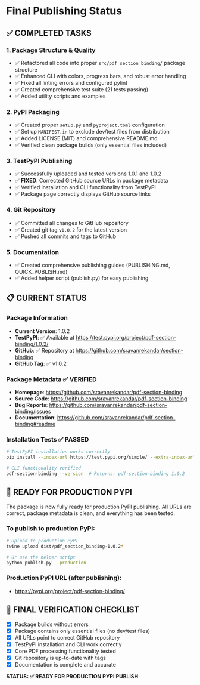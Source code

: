 # Final Publishing Status

## ✅ COMPLETED TASKS

### 1. Package Structure & Quality
- ✅ Refactored all code into proper `src/pdf_section_binding/` package structure
- ✅ Enhanced CLI with colors, progress bars, and robust error handling
- ✅ Fixed all linting errors and configured pylint
- ✅ Created comprehensive test suite (21 tests passing)
- ✅ Added utility scripts and examples

### 2. PyPI Packaging
- ✅ Created proper `setup.py` and `pyproject.toml` configuration
- ✅ Set up `MANIFEST.in` to exclude dev/test files from distribution
- ✅ Added LICENSE (MIT) and comprehensive README.md
- ✅ Verified clean package builds (only essential files included)

### 3. TestPyPI Publishing
- ✅ Successfully uploaded and tested versions 1.0.1 and 1.0.2
- ✅ **FIXED**: Corrected GitHub source URLs in package metadata
- ✅ Verified installation and CLI functionality from TestPyPI
- ✅ Package page correctly displays GitHub source links

### 4. Git Repository
- ✅ Committed all changes to GitHub repository
- ✅ Created git tag `v1.0.2` for the latest version
- ✅ Pushed all commits and tags to GitHub

### 5. Documentation
- ✅ Created comprehensive publishing guides (PUBLISHING.md, QUICK_PUBLISH.md)
- ✅ Added helper script (publish.py) for easy publishing

## 📋 CURRENT STATUS

### Package Information
- **Current Version**: 1.0.2
- **TestPyPI**: ✅ Available at https://test.pypi.org/project/pdf-section-binding/1.0.2/
- **GitHub**: ✅ Repository at https://github.com/sravanrekandar/section-binding
- **GitHub Tag**: ✅ v1.0.2

### Package Metadata ✅ VERIFIED
- **Homepage**: https://github.com/sravanrekandar/pdf-section-binding
- **Source Code**: https://github.com/sravanrekandar/pdf-section-binding  
- **Bug Reports**: https://github.com/sravanrekandar/pdf-section-binding/issues
- **Documentation**: https://github.com/sravanrekandar/pdf-section-binding#readme

### Installation Tests ✅ PASSED
```bash
# TestPyPI installation works correctly
pip install --index-url https://test.pypi.org/simple/ --extra-index-url https://pypi.org/simple/ pdf-section-binding

# CLI functionality verified
pdf-section-binding --version  # Returns: pdf-section-binding 1.0.2
```

## 🚀 READY FOR PRODUCTION PYPI

The package is now fully ready for production PyPI publishing. All URLs are correct, 
package metadata is clean, and everything has been tested.

### To publish to production PyPI:
```bash
# Upload to production PyPI
twine upload dist/pdf_section_binding-1.0.2*

# Or use the helper script
python publish.py --production
```

### Production PyPI URL (after publishing):
- https://pypi.org/project/pdf-section-binding/

## 📝 FINAL VERIFICATION CHECKLIST

- [x] Package builds without errors
- [x] Package contains only essential files (no dev/test files)
- [x] All URLs point to correct GitHub repository
- [x] TestPyPI installation and CLI work correctly
- [x] Core PDF processing functionality tested
- [x] Git repository is up-to-date with tags
- [x] Documentation is complete and accurate

**STATUS: ✅ READY FOR PRODUCTION PYPI PUBLISH**
